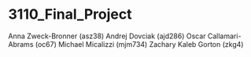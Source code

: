 # 3110_Final_Project
Anna Zweck-Bronner (asz38)
Andrej Dovciak (ajd286)
Oscar Callamari-Abrams (oc67)
Michael Micalizzi (mjm734)
Zachary Kaleb Gorton (zkg4)